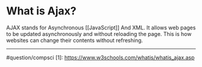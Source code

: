 # What is Ajax?
AJAX stands for Asynchronous [[JavaScript]] And XML. It allows web pages to be updated asynchronously and without reloading the page. This is how websites can change their contents without refreshing. 

---
#question/compsci 
[1]: https://www.w3schools.com/whatis/whatis_ajax.asp